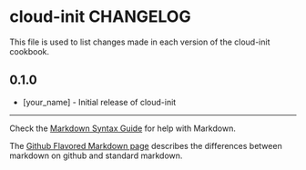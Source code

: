 cloud-init CHANGELOG
====================

This file is used to list changes made in each version of the cloud-init cookbook.

0.1.0
-----
- [your_name] - Initial release of cloud-init

- - -
Check the [Markdown Syntax Guide](http://daringfireball.net/projects/markdown/syntax) for help with Markdown.

The [Github Flavored Markdown page](http://github.github.com/github-flavored-markdown/) describes the differences between markdown on github and standard markdown.

